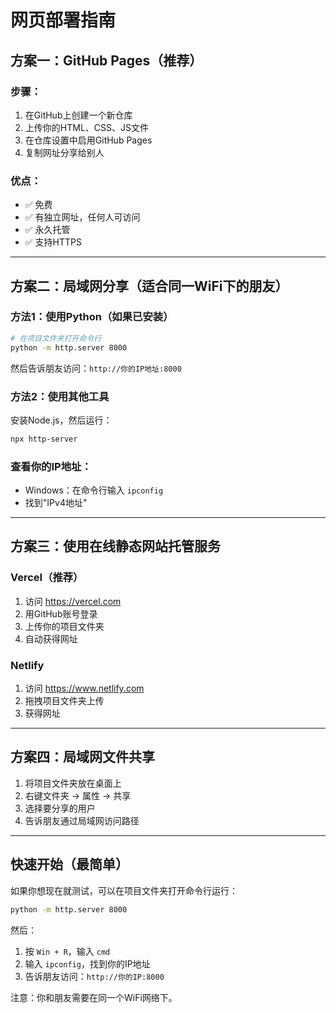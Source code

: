 # 网页部署指南

## 方案一：GitHub Pages（推荐）

### 步骤：
1. 在GitHub上创建一个新仓库
2. 上传你的HTML、CSS、JS文件
3. 在仓库设置中启用GitHub Pages
4. 复制网址分享给别人

### 优点：
- ✅ 免费
- ✅ 有独立网址，任何人可访问
- ✅ 永久托管
- ✅ 支持HTTPS

---

## 方案二：局域网分享（适合同一WiFi下的朋友）

### 方法1：使用Python（如果已安装）
```bash
# 在项目文件夹打开命令行
python -m http.server 8000
```
然后告诉朋友访问：`http://你的IP地址:8000`

### 方法2：使用其他工具
安装Node.js，然后运行：
```bash
npx http-server
```

### 查看你的IP地址：
- Windows：在命令行输入 `ipconfig`
- 找到"IPv4地址"

---

## 方案三：使用在线静态网站托管服务

### Vercel（推荐）
1. 访问 https://vercel.com
2. 用GitHub账号登录
3. 上传你的项目文件夹
4. 自动获得网址

### Netlify
1. 访问 https://www.netlify.com
2. 拖拽项目文件夹上传
3. 获得网址

---

## 方案四：局域网文件共享

1. 将项目文件夹放在桌面上
2. 右键文件夹 → 属性 → 共享
3. 选择要分享的用户
4. 告诉朋友通过局域网访问路径

---

## 快速开始（最简单）

如果你想现在就测试，可以在项目文件夹打开命令行运行：

```bash
python -m http.server 8000
```

然后：
1. 按 `Win + R`，输入 `cmd`
2. 输入 `ipconfig`，找到你的IP地址
3. 告诉朋友访问：`http://你的IP:8000`

注意：你和朋友需要在同一个WiFi网络下。

